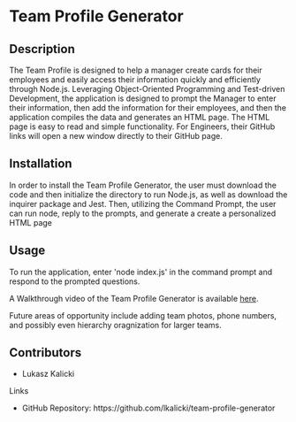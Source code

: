 # Team Profile Generator

## Description 

The Team Profile is designed to help a manager create cards for their employees and easily access their information quickly and efficiently through Node.js. Leveraging Object-Oriented Programming and Test-driven Development, the application is designed to prompt the Manager to enter their information, then add the information for their employees, and then the application compiles the data and generates an HTML page. The HTML page is easy to read and simple functionality. For Engineers, their GitHub links will open a new window directly to their GitHub page. 

## Installation

In order to install the Team Profile Generator, the user must download the code and then initialize the directory to run Node.js, as well as download the inquirer package and Jest. Then, utilizing the Command Prompt, the user can run node, reply to the prompts, and generate a create a personalized HTML page

## Usage 

To run the application, enter 'node index.js' in the command prompt and respond to the prompted questions. 

A Walkthrough video of the Team Profile Generator is available [here](https://watch.screencastify.com/v/GQzDpucP4voZy7oUSafo).

Future areas of opportunity include adding team photos, phone numbers, and possibly even hierarchy oragnization for larger teams.

## Contributors

- Lukasz Kalicki 

Links
<ul>
    <li>
    GitHub Repository: https://github.com/lkalicki/team-profile-generator
    </li>
</ul>



